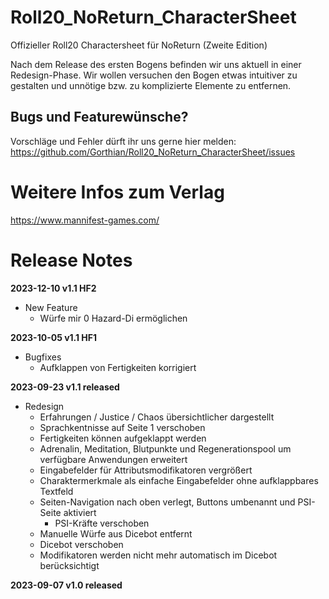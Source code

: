 # Roll20_NoReturn_CharacterSheet
Offizieller Roll20 Charactersheet für NoReturn (Zweite Edition)

Nach dem Release des ersten Bogens befinden wir uns aktuell in einer Redesign-Phase.
Wir wollen versuchen den Bogen etwas intuitiver zu gestalten und unnötige bzw. zu komplizierte Elemente zu entfernen.

## Bugs und Featurewünsche?
Vorschläge und Fehler dürft ihr uns gerne hier melden:
https://github.com/Gorthian/Roll20_NoReturn_CharacterSheet/issues

# Weitere Infos zum Verlag
https://www.mannifest-games.com/

# Release Notes

**2023-12-10 v1.1 HF2**

* New Feature
  * Würfe mir 0 Hazard-Di ermöglichen

**2023-10-05 v1.1 HF1**

* Bugfixes
  * Aufklappen von Fertigkeiten korrigiert

**2023-09-23 v1.1 released**

* Redesign
  * Erfahrungen / Justice / Chaos übersichtlicher dargestellt
  * Sprachkentnisse auf Seite 1 verschoben
  * Fertigkeiten können aufgeklappt werden
  * Adrenalin, Meditation, Blutpunkte und Regenerationspool um verfügbare Anwendungen erweitert
  * Eingabefelder für Attributsmodifikatoren vergrößert
  * Charaktermerkmale als einfache Eingabefelder ohne aufklappbares Textfeld
  * Seiten-Navigation nach oben verlegt, Buttons umbenannt und PSI-Seite aktiviert
       * PSI-Kräfte verschoben
  * Manuelle Würfe aus Dicebot entfernt
  * Dicebot verschoben
  * Modifikatoren werden nicht mehr automatisch im Dicebot berücksichtigt

**2023-09-07 v1.0 released**
